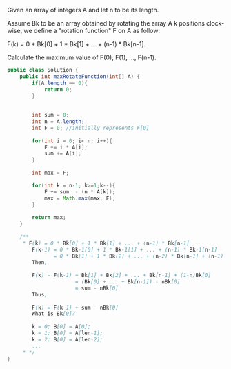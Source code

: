 Given an array of integers A and let n to be its length.

Assume Bk to be an array obtained by rotating the array A k positions clock-wise, we define a "rotation function" F on A as follow:

F(k) = 0 * Bk[0] + 1 * Bk[1] + ... + (n-1) * Bk[n-1].

Calculate the maximum value of F(0), F(1), ..., F(n-1).



```java
public class Solution {
    public int maxRotateFunction(int[] A) {
        if(A.length == 0){
            return 0;
        }
        
        
        int sum = 0;
        int n = A.length;
        int F = 0; //initially represents F[0]
        
        for(int i = 0; i< n; i++){
            F += i * A[i];
            sum += A[i];
        }
        
        int max = F;

        for(int k = n-1; k>=1;k--){
            F += sum  - (n * A[k]);
            max = Math.max(max, F);
        }
        
        return max;
    }
    
    /**
     * F(k) = 0 * Bk[0] + 1 * Bk[1] + ... + (n-1) * Bk[n-1]
        F(k-1) = 0 * Bk-1[0] + 1 * Bk-1[1] + ... + (n-1) * Bk-1[n-1]
               = 0 * Bk[1] + 1 * Bk[2] + ... + (n-2) * Bk[n-1] + (n-1) * Bk[0]
        Then,
        
        F(k) - F(k-1) = Bk[1] + Bk[2] + ... + Bk[n-1] + (1-n)Bk[0]
                      = (Bk[0] + ... + Bk[n-1]) - nBk[0]
                      = sum - nBk[0]
        Thus,
        
        F(k) = F(k-1) + sum - nBk[0]
        What is Bk[0]?
        
        k = 0; B[0] = A[0];
        k = 1; B[0] = A[len-1];
        k = 2; B[0] = A[len-2];
        ...
     * */
}
```
